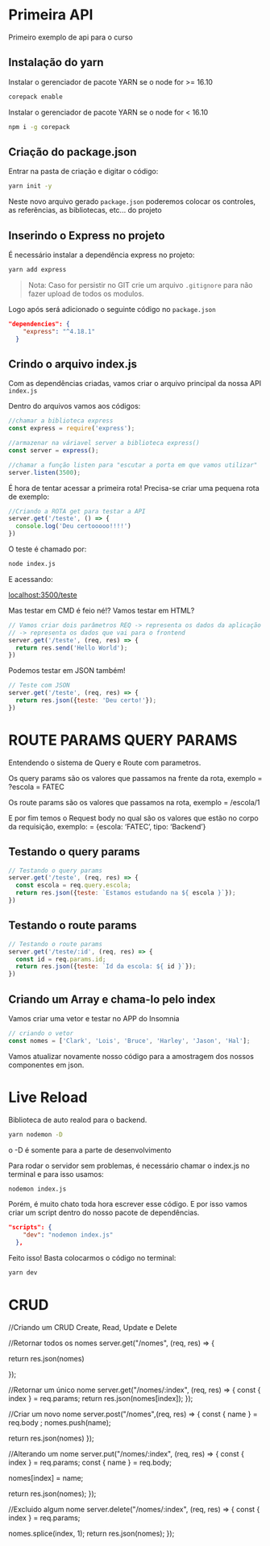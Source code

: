 # Primeira API 
Primeiro exemplo de api para o curso

## Instalação do yarn

Instalar o gerenciador de pacote YARN se o node for >= 16.10

```bash
corepack enable
```

Instalar o gerenciador de pacote YARN se o node for < 16.10

```bash
npm i -g corepack
```
## Criação do package.json

Entrar na pasta de criação e digitar o código:

```bash
yarn init -y
```

Neste novo arquivo gerado `package.json` poderemos colocar os controles, as referências, as bibliotecas, etc... do projeto

## Inserindo o Express no projeto

É necessário instalar a dependência express no projeto:

```bash
yarn add express
```

> Nota: Caso for persistir no GIT crie um arquivo `.gitignore` para não fazer upload de todos os modulos.

Logo após será adicionado o seguinte código no `package.json`

```json
"dependencies": {
    "express": "^4.18.1"
  }
```

## Crindo o arquivo index.js

Com as dependências criadas, vamos criar o arquivo principal da nossa API `index.js`

Dentro do arquivos vamos aos códigos: 

```JavaScript
//chamar a biblioteca express
const express = require('express');

//armazenar na váriavel server a biblioteca express()
const server = express();

//chamar a função listen para "escutar a porta em que vamos utilizar"
server.listen(3500);
```

É hora de tentar acessar a primeira rota! Precisa-se criar uma pequena rota de exemplo:

```JavaScript
//Criando a ROTA get para testar a API
server.get('/teste', () => {
  console.log('Deu certooooo!!!!')
})
```

O teste é chamado por:

```bash
node index.js
```

E acessando:

[localhost:3500/teste](http://localhost:3500/teste)

Mas testar em CMD é feio né!? Vamos testar em HTML? 

```JavaScript
// Vamos criar dois parâmetros REQ -> representa os dados da aplicação e RES 
// -> representa os dados que vai para o frontend
server.get('/teste', (req, res) => {
  return res.send('Hello World');
})

```

Podemos testar em JSON também! 

```JavaScript
// Teste com JSON
server.get('/teste', (req, res) => {
  return res.json({teste: 'Deu certo!'});
})

```

# ROUTE PARAMS QUERY PARAMS

Entendendo o sistema de Query e Route com parametros.

Os query params são os valores que passamos na frente da rota, exemplo
= ?escola = FATEC

Os route params são os valores que passamos na rota, exemplo
= /escola/1

E por fim temos o Request body no qual são os valores que estão no corpo da requisição, exemplo:
= {escola: ‘FATEC’, tipo: ‘Backend’}

## Testando o query params
```JavaScript
// Testando o query params
server.get('/teste', (req, res) => {
  const escola = req.query.escola;
  return res.json({teste: `Estamos estudando na ${ escola }`});
})
```

## Testando o route params
```JavaScript
// Testando o route params
server.get('/teste/:id', (req, res) => {
  const id = req.params.id;
  return res.json({teste: `Id da escola: ${ id }`});
})
```

## Criando um Array e chama-lo pelo index

Vamos criar uma vetor e testar no APP do Insomnia

```JavaScript
// criando o vetor
const nomes = ['Clark', 'Lois', 'Bruce', 'Harley', 'Jason', 'Hal'];
```

Vamos atualizar novamente nosso código para a amostragem dos nossos componentes em json.

# Live Reload

Biblioteca de auto realod para o backend.

```bash
yarn nodemon -D
```
o -D é somente para a parte de desenvolvimento

Para rodar o servidor sem problemas, é necessário chamar o index.js no terminal e para isso usamos:

```bash
nodemon index.js
```

Porém, é muito chato toda hora escrever esse código. E por isso vamos criar um script dentro do nosso pacote de dependências.

```json
"scripts": {
    "dev": "nodemon index.js"
  },
```
Feito isso! Basta colocarmos o código no terminal:

```bash
yarn dev
```

# CRUD

//Criando um CRUD Create, Read, Update e Delete

//Retornar todos os nomes
server.get("/nomes", (req, res) => {

  return res.json(nomes)

});

//Retornar um único nome
server.get("/nomes/:index", (req, res) => {
  const { index } = req.params;
  return res.json(nomes[index]);
});

//Criar um novo nome
server.post("/nomes",(req, res) => {
  const { name } = req.body ;
  nomes.push(name);

  return res.json(nomes)
});

//Alterando um nome
server.put("/nomes/:index", (req, res) => {
  const { index } = req.params;
  const { name } = req.body;

  nomes[index] = name;

  return res.json(nomes);
});

//Excluido algum nome
server.delete("/nomes/:index", (req, res) => {
  const { index } = req.params;

  nomes.splice(index, 1);
  return res.json(nomes);
});


